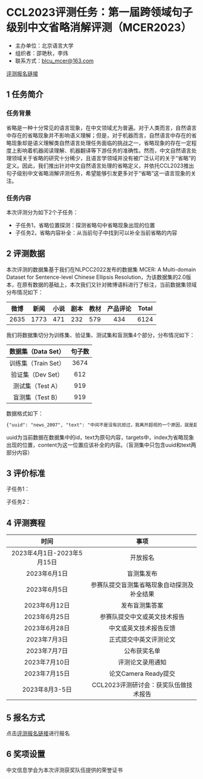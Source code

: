 # CCL2023评测任务：第一届跨领域句子级别中文省略消解评测（MCER2023）

* 主办单位：北京语言大学
* 组织者：邵艳秋，李炜
* 联系方式：blcu_mcer@163.com

[评测报名链接](https://)

## 1 任务简介

### 任务背景

省略是一种十分常见的语言现象，在中文领域尤为普遍。对于人类而言，自然语言中存在的省略现象并不影响语义理解；但是，对于机器而言，自然语言中存在的省略现象却是语义理解类自然语言处理任务面临的挑战之一，省略现象的存在一定程度上影响着机器阅读理解、机器翻译等下游任务的准确性。然而，中文自然语言处理领域关于省略的研究十分稀少，且语言学领域并没有被广泛认可的关于“省略”的定义。因此，我们推出针对中文自然语言处理的省略定义，并依托CCL2023推出句子级别中文省略消解评测任务，希望能够引发更多对于“省略”这一语言现象的关注。

### 任务内容

本次评测分为如下2个子任务：

* 子任务1，省略位置探测：探测省略句中省略现象出现的位置
* 子任务2，省略内容补全：从当前句子中找到可以补全当前省略的内容

## 2 评测数据

本次评测的数据集基于我们在NLPCC2022发布的数据集 MCER: A Multi-domain Dataset for Sentence-level Chinese Ellipsis Resolution，为该数据集的2.0版本，在原有数据的基础上，本次我们又针对微博语料进行了标注，当前数据集领域分布情况如下：


| 微博 | 新闻 | 小说 | 剧本 | 教材 | 产品评论 | Total |
| ------ | ------ | :----- | ------ | ------ | :--------: | :-----: |
| 2635 | 1773 | 471  | 232  | 579  |   434   | 6124 |

我们将数据集切分为训练集、验证集、测试集和盲测集4个部分，分布情况如下：


| 数据集（Data Set） | 句子数 |
| :-------------------: | :------: |
| 训练集（Train Set） |  3674  |
|  验证集（Dev Set）  |  612  |
|  测试集（Test A）  |  919  |
|  盲测集（Test B）  |  919  |

数据格式如下：

```apache
{"uuid": "news_2007", "text": "中间不是没有抗拒过，我离开超视的一个原因，就是超视一位来自香港的总经理举香港电视台的《城市追击》节目为例，报导一位香港人在大陆「包二奶」，结果太太带着儿子跳楼，创下高收视率。", "targets": [{"index": "0", "content": "我"}, {"index": "53", "content": "《城市追击》"}]}
```

uuid为当前数据在数据集中的id，text为原句内容，targets中，index为省略现象出现的位置，content为这一位置应该补全的内容。（盲测集中只包含uuid和text两部分内容）

## 3 评价标准

子任务1：

子任务2：

## 4 评测赛程


|            时间            |                    事项                    |
| :--------------------------: | :------------------------------------------: |
| 2023年4月1日-2023年5月15日 |                  开放报名                  |
|        2023年6月1日        |                 盲测集发布                 |
|        2023年6月5日        | 参赛队提交盲测集省略现象自动探测及补全结果 |
|       2023年6月12日       |               发布盲测集答案               |
|       2023年6月25日       |        参赛队提交中文或英文技术报告        |
|       2023年6月28日       |           中文或英文技术报告反馈           |
|        2023年7月3日        |           正式提交中英文评测论文           |
|        2023年7月7日        |                公布获奖名单                |
|       2023年7月10日       |              评测论文录用通知              |
|       2023年7月15日       |            论文Camera Ready提交            |
|       2023年8月3-5日       |   CCL2023评测研讨会：获奖队伍做技术报告   |

## 5 报名方式

点击[评测报名链接](https://)进行报名

## 6 奖项设置

中文信息学会为本次评测获奖队伍提供的荣誉证书
